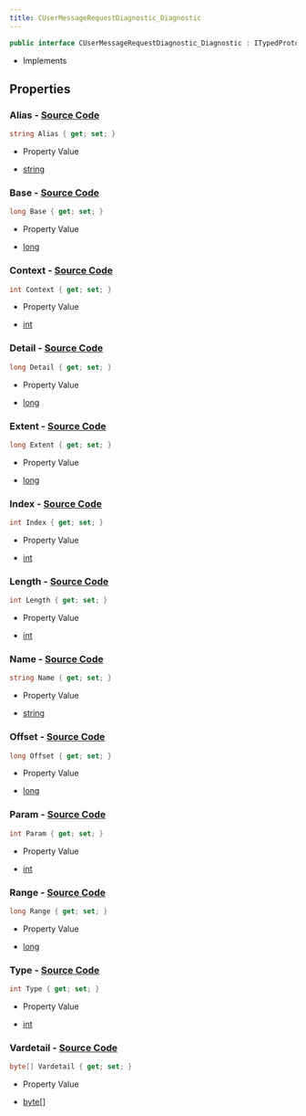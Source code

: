 ```yaml
---
title: CUserMessageRequestDiagnostic_Diagnostic
---
```


```csharp
public interface CUserMessageRequestDiagnostic_Diagnostic : ITypedProtobuf<CUserMessageRequestDiagnostic_Diagnostic>, INativeHandle
```

- Implements

## Properties

### **Alias** - [Source Code](https://github.com/swiftly-solution/swiftlys2/blob/main/managed/src/SwiftlyS2.Generated/Protobufs/Interfaces/CUserMessageRequestDiagnostic_Diagnostic.cs#L43)

```csharp
string Alias { get; set; }
```

- Property Value

- [string](https://learn.microsoft.com/dotnet/api/system.string)

### **Base** - [Source Code](https://github.com/swiftly-solution/swiftlys2/blob/main/managed/src/SwiftlyS2.Generated/Protobufs/Interfaces/CUserMessageRequestDiagnostic_Diagnostic.cs#L28)

```csharp
long Base { get; set; }
```

- Property Value

- [long](https://learn.microsoft.com/dotnet/api/system.int64)

### **Context** - [Source Code](https://github.com/swiftly-solution/swiftlys2/blob/main/managed/src/SwiftlyS2.Generated/Protobufs/Interfaces/CUserMessageRequestDiagnostic_Diagnostic.cs#L49)

```csharp
int Context { get; set; }
```

- Property Value

- [int](https://learn.microsoft.com/dotnet/api/system.int32)

### **Detail** - [Source Code](https://github.com/swiftly-solution/swiftlys2/blob/main/managed/src/SwiftlyS2.Generated/Protobufs/Interfaces/CUserMessageRequestDiagnostic_Diagnostic.cs#L37)

```csharp
long Detail { get; set; }
```

- Property Value

- [long](https://learn.microsoft.com/dotnet/api/system.int64)

### **Extent** - [Source Code](https://github.com/swiftly-solution/swiftlys2/blob/main/managed/src/SwiftlyS2.Generated/Protobufs/Interfaces/CUserMessageRequestDiagnostic_Diagnostic.cs#L34)

```csharp
long Extent { get; set; }
```

- Property Value

- [long](https://learn.microsoft.com/dotnet/api/system.int64)

### **Index** - [Source Code](https://github.com/swiftly-solution/swiftlys2/blob/main/managed/src/SwiftlyS2.Generated/Protobufs/Interfaces/CUserMessageRequestDiagnostic_Diagnostic.cs#L13)

```csharp
int Index { get; set; }
```

- Property Value

- [int](https://learn.microsoft.com/dotnet/api/system.int32)

### **Length** - [Source Code](https://github.com/swiftly-solution/swiftlys2/blob/main/managed/src/SwiftlyS2.Generated/Protobufs/Interfaces/CUserMessageRequestDiagnostic_Diagnostic.cs#L22)

```csharp
int Length { get; set; }
```

- Property Value

- [int](https://learn.microsoft.com/dotnet/api/system.int32)

### **Name** - [Source Code](https://github.com/swiftly-solution/swiftlys2/blob/main/managed/src/SwiftlyS2.Generated/Protobufs/Interfaces/CUserMessageRequestDiagnostic_Diagnostic.cs#L40)

```csharp
string Name { get; set; }
```

- Property Value

- [string](https://learn.microsoft.com/dotnet/api/system.string)

### **Offset** - [Source Code](https://github.com/swiftly-solution/swiftlys2/blob/main/managed/src/SwiftlyS2.Generated/Protobufs/Interfaces/CUserMessageRequestDiagnostic_Diagnostic.cs#L16)

```csharp
long Offset { get; set; }
```

- Property Value

- [long](https://learn.microsoft.com/dotnet/api/system.int64)

### **Param** - [Source Code](https://github.com/swiftly-solution/swiftlys2/blob/main/managed/src/SwiftlyS2.Generated/Protobufs/Interfaces/CUserMessageRequestDiagnostic_Diagnostic.cs#L19)

```csharp
int Param { get; set; }
```

- Property Value

- [int](https://learn.microsoft.com/dotnet/api/system.int32)

### **Range** - [Source Code](https://github.com/swiftly-solution/swiftlys2/blob/main/managed/src/SwiftlyS2.Generated/Protobufs/Interfaces/CUserMessageRequestDiagnostic_Diagnostic.cs#L31)

```csharp
long Range { get; set; }
```

- Property Value

- [long](https://learn.microsoft.com/dotnet/api/system.int64)

### **Type** - [Source Code](https://github.com/swiftly-solution/swiftlys2/blob/main/managed/src/SwiftlyS2.Generated/Protobufs/Interfaces/CUserMessageRequestDiagnostic_Diagnostic.cs#L25)

```csharp
int Type { get; set; }
```

- Property Value

- [int](https://learn.microsoft.com/dotnet/api/system.int32)

### **Vardetail** - [Source Code](https://github.com/swiftly-solution/swiftlys2/blob/main/managed/src/SwiftlyS2.Generated/Protobufs/Interfaces/CUserMessageRequestDiagnostic_Diagnostic.cs#L46)

```csharp
byte[] Vardetail { get; set; }
```

- Property Value

- [byte](https://learn.microsoft.com/dotnet/api/system.byte)[]

